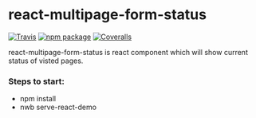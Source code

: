 # react-multipage-form-status

[![Travis][build-badge]][build]
[![npm package][npm-badge]][npm]
[![Coveralls][coveralls-badge]][coveralls]

react-multipage-form-status is react component which will show current status of visted pages.


### Steps to start:
* npm install
* nwb serve-react-demo


[build-badge]: https://img.shields.io/travis/user/repo/master.png?style=flat-square
[build]: https://travis-ci.org/user/repo

[npm-badge]: https://img.shields.io/npm/v/npm-package.png?style=flat-square
[npm]: https://www.npmjs.org/package/npm-package

[coveralls-badge]: https://img.shields.io/coveralls/user/repo/master.png?style=flat-square
[coveralls]: https://coveralls.io/github/user/repo
